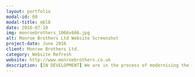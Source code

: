 ```yaml
---
layout: portfolio
modal-id: 08
modal-title: mbl8
date: 2016-07-10
img: monroebrothers_1066x666.jpg
alt: Monroe Brothers Ltd Website Screenshot
project-date: June 2016
client: Monroe Brothers Ltd.
category: Website Refresh
website: http://www.monroebrothers.co.uk
description: [IN DEVELOPMENT] We are in the process of modernising the Monroe Brothers website whilst keeping its clean design. [New Monroe Brothers Website](http://monroebrothers.cranston-it.co.uk])
---
```

